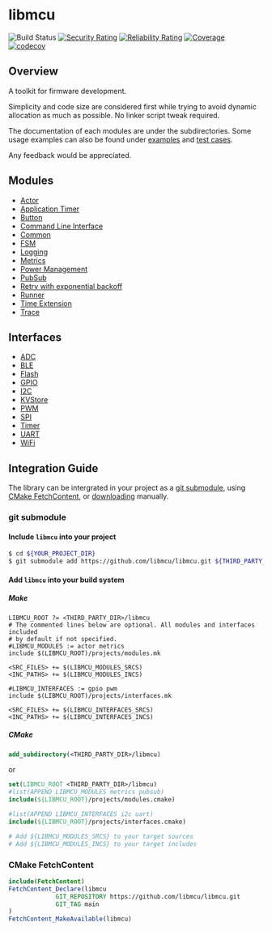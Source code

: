 # libmcu
![Build Status](https://github.com/onkwon/libmcu/workflows/build/badge.svg)
[![Security Rating](https://sonarcloud.io/api/project_badges/measure?project=onkwon_libmcu&metric=security_rating)](https://sonarcloud.io/dashboard?id=onkwon_libmcu)
[![Reliability Rating](https://sonarcloud.io/api/project_badges/measure?project=onkwon_libmcu&metric=reliability_rating)](https://sonarcloud.io/dashboard?id=onkwon_libmcu)
[![Coverage](https://sonarcloud.io/api/project_badges/measure?project=onkwon_libmcu&metric=coverage)](https://sonarcloud.io/dashboard?id=onkwon_libmcu)
[![codecov](https://codecov.io/gh/onkwon/libmcu/branch/master/graph/badge.svg?token=KBLNIEKUF4)](https://codecov.io/gh/onkwon/libmcu)

## Overview
A toolkit for firmware development.

Simplicity and code size are considered first while trying to avoid dynamic
allocation as much as possible. No linker script tweak required.

The documentation of each modules are under the subdirectories. Some usage
examples can also be found under [examples](examples) and [test cases](tests/src).

Any feedback would be appreciated.

## Modules
* [Actor](modules/actor)
* [Application Timer](modules/apptimer)
* [Button](modules/button)
* [Command Line Interface](modules/cli)
* [Common](modules/common)
* [FSM](modules/fsm)
* [Logging](modules/logging)
* [Metrics](modules/metrics)
* [Power Management](modules/pm)
* [PubSub](modules/pubsub)
* [Retry with exponential backoff](modules/retry)
* [Runner](modules/runner)
* [Time Extension](modules/common)
* [Trace](modules/trace)

## Interfaces
* [ADC](interfaces/adc)
* [BLE](interfaces/ble)
* [Flash](interfaces/flash)
* [GPIO](interfaces/gpio)
* [I2C](interfaces/i2c)
* [KVStore](interfaces/kvstore)
* [PWM](interfaces/pwm)
* [SPI](interfaces/spi)
* [Timer](interfaces/timer)
* [UART](interfaces/uart)
* [WiFi](interfaces/wifi)

## Integration Guide
The library can be intergrated in your project as a [git
submodule](https://git-scm.com/book/en/v2/Git-Tools-Submodules), using [CMake
FetchContent](https://cmake.org/cmake/help/latest/module/FetchContent.html), or
[downloading](https://github.com/libmcu/libmcu/archive/refs/heads/main.zip)
manually.

### git submodule
#### Include `libmcu` into your project

```bash
$ cd ${YOUR_PROJECT_DIR}
$ git submodule add https://github.com/libmcu/libmcu.git ${THIRD_PARTY_DIR}/libmcu
```

#### Add `libmcu` into your build system
##### Make

```make
LIBMCU_ROOT ?= <THIRD_PARTY_DIR>/libmcu
# The commented lines below are optional. All modules and interfaces included
# by default if not specified.
#LIBMCU_MODULES := actor metrics
include $(LIBMCU_ROOT)/projects/modules.mk

<SRC_FILES> += $(LIBMCU_MODULES_SRCS)
<INC_PATHS> += $(LIBMCU_MODULES_INCS)

#LIBMCU_INTERFACES := gpio pwm
include $(LIBMCU_ROOT)/projects/interfaces.mk

<SRC_FILES> += $(LIBMCU_INTERFACES_SRCS)
<INC_PATHS> += $(LIBMCU_INTERFACES_INCS)
```

##### CMake

```cmake
add_subdirectory(<THIRD_PARTY_DIR>/libmcu)
```

or

```cmake
set(LIBMCU_ROOT <THIRD_PARTY_DIR>/libmcu)
#list(APPEND LIBMCU_MODULES metrics pubsub)
include(${LIBMCU_ROOT}/projects/modules.cmake)

#list(APPEND LIBMCU_INTERFACES i2c uart)
include(${LIBMCU_ROOT}/projects/interfaces.cmake)

# Add ${LIBMCU_MODULES_SRCS} to your target sources
# Add ${LIBMCU_MODULES_INCS} to your target includes
```

### CMake FetchContent

```cmake
include(FetchContent)
FetchContent_Declare(libmcu
		     GIT_REPOSITORY https://github.com/libmcu/libmcu.git
		     GIT_TAG main
)
FetchContent_MakeAvailable(libmcu)
```
